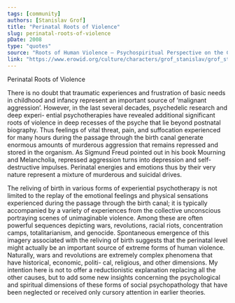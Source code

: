 ```yaml
---
tags: [community]
authors: [Stanislav Grof]
title: "Perinatal Roots of Violence"
slug: perinatal-roots-of-violence
pDate: 2008
type: "quotes"
source: "Roots of Human Violence – Psychospiritual Perspective on the Current Global Crisis"
link: "https://www.erowid.org/culture/characters/grof_stanislav/grof_stanislav_article1.pdf"
---
```


Perinatal Roots of Violence

There is no doubt that traumatic experiences and frustration of basic needs in childhood and infancy represent an important source of ‘malignant aggression’. However, in the last several decades, psychedelic research and deep experi-
ential psychotherapies have revealed additional significant roots of violence in deep recesses of the psyche that lie beyond postnatal biography. Thus feelings of vital threat, pain, and suffocation experienced for many hours during the
passage through the birth canal generate enormous amounts of murderous aggression that remains repressed and stored
in the organism. As Sigmund Freud pointed out in his book Mourning and Melancholia, repressed aggression turns into depression and self-destructive impulses. Perinatal energies and emotions thus by their very nature represent a mixture of murderous and suicidal drives.

The reliving of birth in various forms of experiential psychotherapy is not limited to the replay of the emotional feelings and physical sensations experienced during the passage through the birth canal; it is typically accompanied by
a variety of experiences from the collective unconscious portraying scenes of unimaginable violence. Among these are often powerful sequences depicting wars, revolutions, racial riots, concentration camps, totalitarianism, and genocide.
Spontaneous emergence of this imagery associated with the reliving of birth suggests that the perinatal level might
actually be an important source of extreme forms of human violence. Naturally, wars and revolutions are extremely
complex phenomena that have historical, economic, politi- cal, religious, and other dimensions. My intention here is not to offer a reductionistic explanation replacing all the other causes, but to add some new insights concerning the psychological and spiritual dimensions of these forms of social psychopathology that have been neglected or received only cursory attention in earlier theories.
